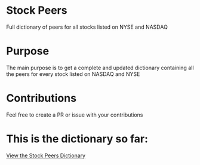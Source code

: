 # Stock Peers
Full dictionary of peers for all stocks listed on NYSE and NASDAQ 

# Purpose
The main purpose is to get a complete and updated dictionary containing all the peers for every stock listed on NASDAQ and NYSE

# Contributions
Feel free to create a PR or issue with your contributions

# This is the dictionary so far:
[View the Stock Peers Dictionary](./peers.py)
